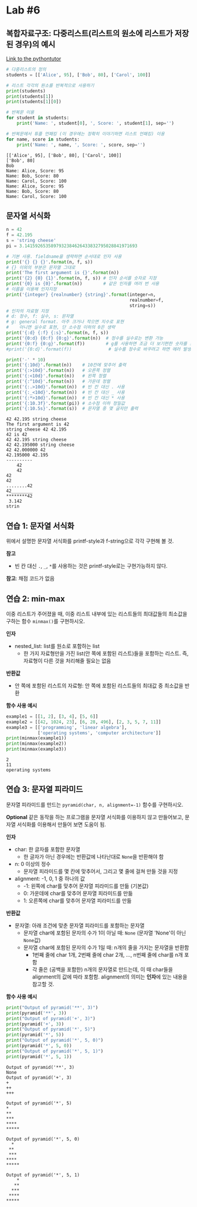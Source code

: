 # Lab #6

## 복합자료구조: 다중리스트(리스트의 원소에 리스트가 저장된 경우)의 예시

[Link to the pythontutor](https://goo.gl/39QsFJ)

```python
# 다중리스트의 정의
students = [['Alice', 95], ['Bob', 80], ['Carol', 100]]

# 리스트 각각의 원소를 반복적으로 사용하기
print(students)
print(students[1])
print(students[1][0])

# 반복문 이용
for student in students:
    print('Name: ', student[0], ', Score: ', student[1], sep='')

# 반복문에서 튜플 언패킹 (이 경우에는 정확히 이야기하면 리스트 언패킹) 이용
for name, score in students:
    print('Name: ', name, ', Score: ', score, sep='')
```

```
[['Alice', 95], ['Bob', 80], ['Carol', 100]]
['Bob', 80]
Bob
Name: Alice, Score: 95
Name: Bob, Score: 80
Name: Carol, Score: 100
Name: Alice, Score: 95
Name: Bob, Score: 80
Name: Carol, Score: 100
```

## 문자열 서식화

```python
n = 42
f = 42.195
s = 'string cheese'
pi = 3.1415926535897932384626433832795028841971693

# 기본 사용. fieldname을 생략하면 순서대로 인자 사용
print('{} {} {}'.format(n, f, s))
# {} 이외의 부분은 문자열 그대로
print('The first argument is {}'.format(n))
print('{2} {0} {1}'.format(n, f, s)) # 인자 순서를 숫자로 지정
print('{0} is {0}'.format(n))        # 같은 인자를 여러 번 사용
# 이름을 이용해 인자지정
print('{integer} {realnumber} {string}'.format(integer=n,
                                               realnumber=f,
                                               string=s))
# 인자의 자료형 지정
# d: 정수, f: 실수, s: 문자열
# g: general format. 아주 크거나 작으면 지수로 표현
#    아니면 실수로 표현, 단 소수점 이하의 0은 생략
print('{:d} {:f} {:s}'.format(n, f, s))
print('{0:d} {0:f} {0:g}'.format(n))  # 정수를 실수로는 변환 가능
print('{0:f} {0:g}'.format(f))        # g를 사용하면 조금 더 보기편한 숫자를 표시함
#print('{0:d}'.format(f))              # 실수를 정수로 바꾸려고 하면 에러 발생

print('-' * 10)
print('{:10d}'.format(n))    # 10칸에 맞추어 출력
print('{:>10d}'.format(n))   # 오른쪽 정렬
print('{:<10d}'.format(n))   # 왼쪽 정렬
print('{:^10d}'.format(n))   # 가운데 정렬
print('{:.>10d}'.format(n))  # 빈 칸 대신 . 사용
print('{:_<10d}'.format(n))  # 빈 칸 대신 _ 사용
print('{:*>10d}'.format(n))  # 빈 칸 대신 * 사용
print('{:10.3f}'.format(pi)) # 소수점 이하 정밀값
print('{:10.5s}'.format(s))  # 문자열 중 몇 글자만 출력
```
```
42 42.195 string cheese
The first argument is 42
string cheese 42 42.195
42 is 42
42 42.195 string cheese
42 42.195000 string cheese
42 42.000000 42
42.195000 42.195
----------
    42
    42
42        
42    
........42
42________
********42
 3.142
strin     
```


## 연습 1: 문자열 서식화

위에서 설명한 문자열 서식화를 printf-style과 f-string으로 각각 구현해 볼 것.

**참고**
- 빈 칸 대신 `.`, `_`, `*`를 사용하는 것은 printf-style로는 구현가능하지 않다.

**참고**: 채점 코드가 없음

## 연습 2: min-max

이중 리스트가 주어졌을 때, 이중 리스트 내부에 있는 리스트들의 최대값들의 최소값을 구하는 함수 `minmax()`를 구현하시오.

**인자**
- nested_list: list를 원소로 포함하는 list
  - 한 가지 자료형만을 가진 list(안 쪽에 포함된 리스트)들을 포함하는 리스트. 즉, 자료형이 다른 것을 처리해줄 필요는 없음

**반환값**
- 안 쪽에 포함된 리스트의 자료형: 안 쪽에 포함된 리스트들의 최대값 중 최소값을 반환

**함수 사용 예시**
```python
example1 = [[1, 2], [3, 4], [5, 6]]
example2 = [[42, 1024, 23], [6, 28, 496], [2, 3, 5, 7, 11]]
example3 = [['programming', 'linear algebra'],
            ['operating systems', 'computer architecture']]
print(minmax(example1))
print(minmax(example2))
print(minmax(example3))
```
```
2
11
operating systems
```

## 연습 3: 문자열 피라미드

문자열 피라미드를 만드는 `pyramid(char, n, alignment=-1)` 함수를 구현하시오.

**Optional**
같은 동작을 하는 프로그램을 문자열 서식화를 이용하지 않고 만들어보고, 문자열 서식화를 이용해서 만들어 보면 도움이 됨.

**인자**
- char: 한 글자를 포함한 문자열
  - 한 글자가 아닌 경우에는 반환값에 나타난대로 `None`을 반환해야 함
- n: 0 이상의 정수
  - 문자열 피라미드를 몇 칸에 맞추어서, 그리고 몇 줄에 걸쳐 만들 것을 지정
- alignment: -1, 0, 1 중 하나의 값
  - -1: 왼쪽에 char를 맞추어 문자열 피라미드를 만듦 (기본값)
  - 0: 가운데에 char를 맞추어 문자열 피라미드를 만듦
  - 1: 오른쪽에 char를 맞추어 문자열 피라미드를 만듦

**반환값**
- 문자열: 아래 조건에 맞춘 문자열 피라미드를 포함하는 문자열
  - 문자열 char에 포함된 문자의 수가 1이 아닐 때: `None` (문자열 'None'이 아닌 `None`값)
  - 문자열 char에 포함된 문자의 수가 1일 때: n개의 줄을 가지는 문자열을 반환함
    - 1번째 줄에 char 1개, 2번째 줄에 char 2개, ..., n번째 줄에 char를 n개 포함
    - 각 줄은 (공백을 포함한) n개의 문자열로 만드는데, 이 때 char들을 alignment의 값에 따라 포함함. alignment의 의미는 **인자**에 있는 내용을 참고할 것.

**함수 사용 예시**

```python
print("Output of pyramid('**', 3)")
print(pyramid('**', 3))
print("Output of pyramid('+', 3)")
print(pyramid('+', 3))
print("Output of pyramid('*', 5)")
print(pyramid('*', 5))
print("Output of pyramid('*', 5, 0)")
print(pyramid('*', 5, 0))
print("Output of pyramid('*', 5, 1)")
print(pyramid('*', 5, 1))
```
```
Output of pyramid('**', 3)
None
Output of pyramid('+', 3)
+  
++ 
+++

Output of pyramid('*', 5)
*    
**   
***  
**** 
*****

Output of pyramid('*', 5, 0)
  *  
 **  
 *** 
**** 
*****

Output of pyramid('*', 5, 1)
    *
   **
  ***
 ****
*****
```

